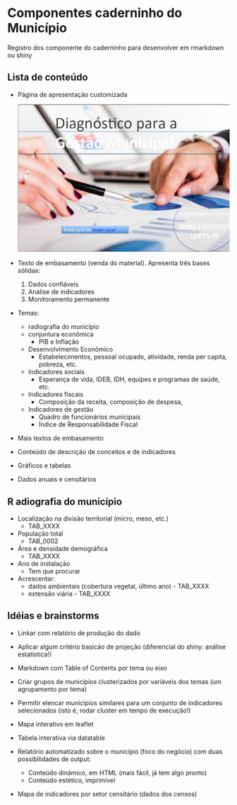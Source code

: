 # Componentes caderninho do Município

Registro dos componente do caderninho para desenvolver em rmarkdown ou shiny

## Lista de conteúdo

* Página de apresentação customizada

	![Capa de apresentação do caderninho](figs/capa_caderninho.png)

* Texto de embasamento (venda do material). Apresenta três bases sólidas:

	1) Dados confiáveis
	2) Análise de indicadores
	3) Monitoramento permanente

* Temas:
	* radiografia do município
	* conjuntura econômica
		* PIB e Inflação
	* Desenvolvimento Econômico
		* Estabelecimentos, pessoal ocupado, atividade, renda per capita, pobreza, etc.
	* Indicadores sociais
		* Esperança de vida, IDEB, IDH, equipes e programas de saúde, etc.
	* Indicadores fiscais
		* Composição da receita, composição de despesa, 
	* Indicadores de gestão
		* Quadro de funcionários municipais
		* Índice de Responsabilidade Fiscal

* Mais textos de embasamento

* Conteúdo de descrição de conceitos e de indicadores

* Gráficos e tabelas

* Dados anuais e censitários


## R adiografia do município

* Localização na divisão territorial (micro, meso, etc.)
	* TAB_XXXX
* População total
	* TAB_0002
* Área e densidade demográfica
	* TAB_XXXX
* Ano de instalação
	* Tem que procurar
* Acrescentar:
	* dados ambientais (cobertura vegetal, último ano) - TAB_XXXX
	* extensão viária - TAB_XXXX

## Idéias e brainstorms

* Linkar com relatório de produção do dado

* Aplicar algum critério basicão de projeção (diferencial do shiny: análise estatística!)

* Markdown com Table of Contents por tema ou eixo

* Criar grupos de municípios clusterizados por variáveis dos temas (um agrupamento por tema)

* Permitir elencar municípios similares para um conjunto de indicadores selecionados (isto é, rodar cluster em tempo de execução!)

* Mapa interativo em leaflet

* Tabela interativa via datatable

* Relatório automatizado sobre o município (foco do negócio) com duas possibilidades de output:
	* Conteúdo dinâmico, em HTML (mais fácil, já tem algo pronto)
	* Conteúdo estético, imprimível

* Mapa de indicadores por setor censitário (dados dos censos)


 